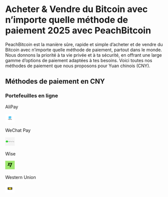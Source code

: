 <body class="payment-methods-page">

# Acheter & Vendre du Bitcoin avec n’importe quelle méthode de paiement 2025 avec PeachBitcoin

PeachBitcoin est la manière sûre, rapide et simple d’acheter et de vendre du Bitcoin avec n’importe quelle méthode de paiement, partout dans le monde. Nous donnons la priorité à ta vie privée et à ta sécurité, en offrant une large gamme d’options de paiement adaptées à tes besoins. Voici toutes nos méthodes de paiement que nous proposons pour Yuan chinois (CNY).

## Méthodes de paiement en CNY

### Portefeuilles en ligne

<div class="payment-grid">
    <div class="payment-grid-item">
        <p>AliPay</p> 
        <img src="/img/faq/logoimg/alipay.png" width="30px" height="27px" alt="Acheter du bitcoin avec AliPay, Vendre du bitcoin avec AliPay">
    </div>
    <div class="payment-grid-item">
        <p>WeChat Pay</p> 
        <img src="/img/faq/logoimg/wechatpay.png" width="30px" height="27px" alt="Acheter du bitcoin avec WeChat Pay, Vendre du bitcoin avec WeChat Pay">
    </div>
        <div class="payment-grid-item">
        <p>Wise</p> 
        <img src="/img/faq/logoimg/wise.png" width="30px" height="27px" alt="Acheter du bitcoin avec Wise, Vendre du bitcoin avec Wise">
    </div>
    <div class="payment-grid-item">
        <p>Western Union</p> 
        <img src="/img/faq/logoimg/westernunion.png" width="30px" height="27px" alt="Acheter du bitcoin avec Western Union, Vendre du bitcoin avec Western Union">
    </div>
</div>

</body>
